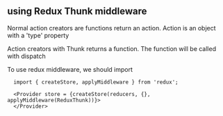 ## using Redux Thunk middleware

Normal action creators are functions return an action. Action is an object with a 'type' property

Action creators with Thunk returns a function. The function will be called with dispatch

To use redux middleware, we should import 
```
  import { createStore, applyMiddleware } from 'redux';

  <Provider store = {createStore(reducers, {}, applyMiddleware(ReduxThunk))}>
  </Provider>
```